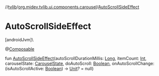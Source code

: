 //[tvlib](../../index.md)/[org.mjdev.tvlib.ui.components.carousel](index.md)/[AutoScrollSideEffect](-auto-scroll-side-effect.md)

# AutoScrollSideEffect

[androidJvm]\

@[Composable](https://developer.android.com/reference/kotlin/androidx/compose/runtime/Composable.html)

fun [AutoScrollSideEffect](-auto-scroll-side-effect.md)(autoScrollDurationMillis: [Long](https://kotlinlang.org/api/latest/jvm/stdlib/kotlin/-long/index.html), itemCount: [Int](https://kotlinlang.org/api/latest/jvm/stdlib/kotlin/-int/index.html), carouselState: [CarouselState](-carousel-state/index.md), doAutoScroll: [Boolean](https://kotlinlang.org/api/latest/jvm/stdlib/kotlin/-boolean/index.html), onAutoScrollChange: (isAutoScrollActive: [Boolean](https://kotlinlang.org/api/latest/jvm/stdlib/kotlin/-boolean/index.html)) -&gt; [Unit](https://kotlinlang.org/api/latest/jvm/stdlib/kotlin/-unit/index.html)? = null)
